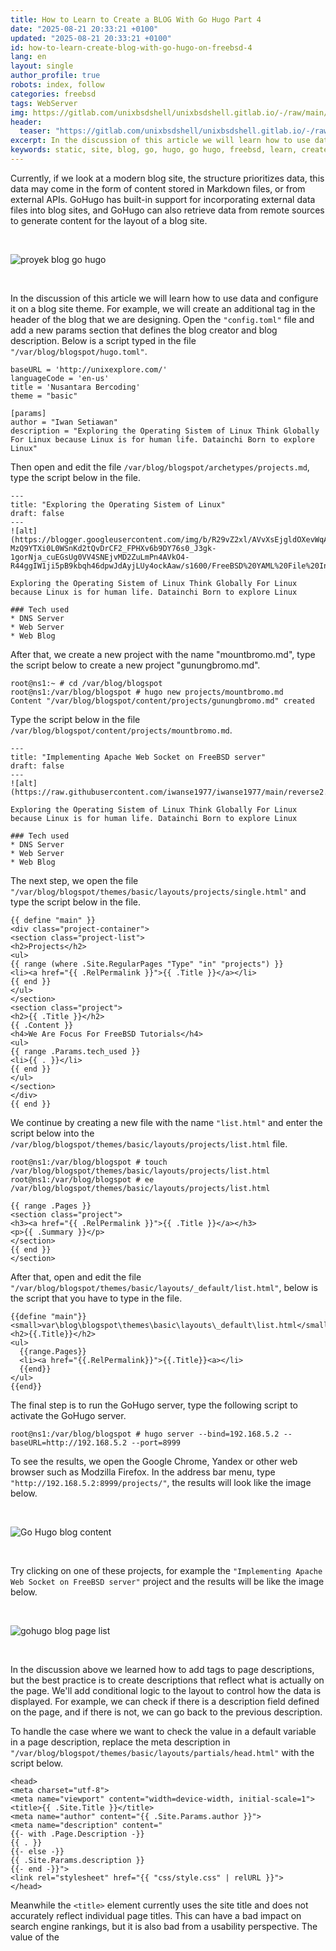 ```yaml
---
title: How to Learn to Create a BLOG With Go Hugo Part 4
date: "2025-08-21 20:33:21 +0100"
updated: "2025-08-21 20:33:21 +0100"
id: how-to-learn-create-blog-with-go-hugo-on-freebsd-4
lang: en
layout: single
author_profile: true
robots: index, follow
categories: freebsd
tags: WebServer
img: https://gitlab.com/unixbsdshell/unixbsdshell.gitlab.io/-/raw/main/img/oct-25-99.jpg
header: 
  teaser: "https://gitlab.com/unixbsdshell/unixbsdshell.gitlab.io/-/raw/main/img/oct-25-99.jpg"
excerpt: In the discussion of this article we will learn how to use data and configure it on a blog site theme. For example, we will create an additional <meta> tag in the header of the blog that we are designing. Open the "config.toml" file
keywords: static, site, blog, go, hugo, go hugo, freebsd, learn, create, github, page, gitea, gitlab
---
```



Currently, if we look at a modern blog site, the structure prioritizes data, this data may come in the form of content stored in Markdown files, or from external APIs. GoHugo has built-in support for incorporating external data files into blog sites, and GoHugo can also retrieve data from remote sources to generate content for the layout of a blog site.

<br/>

![proyek blog go hugo](https://gitlab.com/unixbsdshell/unixbsdshell.gitlab.io/-/raw/main/img/oct-25-99.jpg)

<br/>

In the discussion of this article we will learn how to use data and configure it on a blog site theme. For example, we will create an additional <meta> tag in the header of the blog that we are designing. Open the `"config.toml"` file and add a new params section that defines the blog creator and blog description. Below is a script typed in the file `"/var/blog/blogspot/hugo.toml"`.

```
baseURL = 'http://unixexplore.com/'
languageCode = 'en-us'
title = 'Nusantara Bercoding'
theme = "basic"

[params]
author = "Iwan Setiawan"
description = "Exploring the Operating Sistem of Linux Think Globally For Linux because Linux is for human life. Datainchi Born to explore Linux"
```

Then open and edit the file `/var/blog/blogspot/archetypes/projects.md`, type the script below in the file.

```
---
title: "Exploring the Operating Sistem of Linux"
draft: false
---
![alt](https://blogger.googleusercontent.com/img/b/R29vZ2xl/AVvXsEjgldOXevWqAGanRH9_l6exveD1FJ2exPCVwiJZXw2Uf8oodHnVE-MzQ9YTXi0L0WSnKd2tQvDrCF2_FPHXv6b9DY76s0_J3gk-1gorNja_cuEGsUg0VV4SNEjvMD2ZuLmPn4AVkO4-R44ggIW1ji5pB9kbqh46dpwJdAyjLUy4ockAaw/s1600/FreeBSD%20YAML%20File%20In%20Python.png)

Exploring the Operating Sistem of Linux Think Globally For Linux because Linux is for human life. Datainchi Born to explore Linux

### Tech used
* DNS Server
* Web Server
* Web Blog
```

After that, we create a new project with the name "mountbromo.md", type the script below to create a new project "gunungbromo.md".

```
root@ns1:~ # cd /var/blog/blogspot
root@ns1:/var/blog/blogspot # hugo new projects/mountbromo.md
Content "/var/blog/blogspot/content/projects/gunungbromo.md" created
```
Type the script below in the file `/var/blog/blogspot/content/projects/mountbromo.md`.

```
---
title: "Implementing Apache Web Socket on FreeBSD server"
draft: false
---
![alt](https://raw.githubusercontent.com/iwanse1977/iwanse1977/main/reverse2.png)

Exploring the Operating Sistem of Linux Think Globally For Linux because Linux is for human life. Datainchi Born to explore Linux

### Tech used
* DNS Server
* Web Server
* Web Blog
```

The next step, we open the file `"/var/blog/blogspot/themes/basic/layouts/projects/single.html"` and type the script below in the file.

```
{{ define "main" }}
<div class="project-container">
<section class="project-list">
<h2>Projects</h2>
<ul>
{{ range (where .Site.RegularPages "Type" "in" "projects") }}
<li><a href="{{ .RelPermalink }}">{{ .Title }}</a></li>
{{ end }}
</ul>
</section>
<section class="project">
<h2>{{ .Title }}</h2>
{{ .Content }}
<h4>We Are Focus For FreeBSD Tutorials</h4>
<ul>
{{ range .Params.tech_used }}
<li>{{ . }}</li>
{{ end }}
</ul>
</section>
</div>
{{ end }}
```

We continue by creating a new file with the name `"list.html"` and enter the script below into the `/var/blog/blogspot/themes/basic/layouts/projects/list.html` file.

```
root@ns1:/var/blog/blogspot # touch /var/blog/blogspot/themes/basic/layouts/projects/list.html
root@ns1:/var/blog/blogspot # ee /var/blog/blogspot/themes/basic/layouts/projects/list.html

{{ range .Pages }}
<section class="project">
<h3><a href="{{ .RelPermalink }}">{{ .Title }}</a></h3>
<p>{{ .Summary }}</p>
</section>
{{ end }}
</section>
```

After that, open and edit the file `"/var/blog/blogspot/themes/basic/layouts/_default/list.html"`, below is the script that you have to type in the file.

```
{{define "main"}}
<small>var\blog\blogspot\themes\basic\layouts\_default\list.html</small>
<h2>{{.Title}}</h2>
<ul>
  {{range.Pages}}
  <li><a href="{{.RelPermalink}}">{{.Title}}<a></li>
  {{end}}
</ul>
{{end}}
```

The final step is to run the GoHugo server, type the following script to activate the GoHugo server.

```
root@ns1:/var/blog/blogspot # hugo server --bind=192.168.5.2 --baseURL=http://192.168.5.2 --port=8999
```

To see the results, we open the Google Chrome, Yandex or other web browser such as Modzilla Firefox. In the address bar menu, type `"http://192.168.5.2:8999/projects/"`, the results will look like the image below.

<br/>

![Go Hugo blog content](https://gitlab.com/unixbsdshell/unixbsdshell.gitlab.io/-/raw/main/img/oct-25-100.jpg)

<br/>

Try clicking on one of these projects, for example the `"Implementing Apache Web Socket on FreeBSD server"` project and the results will be like the image below.

<br/>

![gohugo blog page list](https://gitlab.com/unixbsdshell/unixbsdshell.gitlab.io/-/raw/main/img/oct-25-101.jpg) 

<br/>

In the discussion above we learned how to add <meta> tags to page descriptions, but the best practice is to create descriptions that reflect what is actually on the page. We'll add conditional logic to the layout to control how the data is displayed. For example, we can check if there is a description field defined on the page, and if there is not, we can go back to the previous description.

To handle the case where we want to check the value in a default variable in a page description, replace the meta description in `"/var/blog/blogspot/themes/basic/layouts/partials/head.html"` with the script below.

```
<head>
<meta charset="utf-8">
<meta name="viewport" content="width=device-width, initial-scale=1">
<title>{{ .Site.Title }}</title>
<meta name="author" content="{{ .Site.Params.author }}">
<meta name="description" content="
{{- with .Page.Description -}}
{{ . }}
{{- else -}}
{{ .Site.Params.description }}
{{- end -}}">
<link rel="stylesheet" href="{{ "css/style.css" | relURL }}">
</head>
```

Meanwhile the `<title>` element currently uses the site title and does not accurately reflect individual page titles. This can have a bad impact on search engine rankings, but it is also bad from a usability perspective. The value of the <title> tag is what appears in the title of a browser or bookmark tab, as well as bookmarks someone creates.

Let's use the default site title on the home page, and use more specific page titles elsewhere. To do this, use the built-in if statement. The Site.IsHome variable checks whether we are on the home page or not and displays the site title or more specific page title. Open and edit the file `"/var/blog/blogspot/themes/basic/layouts/partials/head.html"` so that the script will look like the one below.

```
<head>
<meta charset="utf-8">
<meta name="viewport" content="width=device-width, initial-scale=1">
<title>
{{- if .Page.IsHome -}}
{{ .Site.Title }}
{{- else -}}
{{ .Title }} – {{ .Site.Title }}
{{- end -}}
</title>
<meta name="author" content="{{ .Site.Params.author }}">
<meta name="description" content="
{{- with .Page.Description -}}
{{ . }}
{{- else -}}
{{ .Site.Params.description }}
{{- end -}}">
<link rel="stylesheet" href="{{ "css/style.css" | relURL }}">
</head>
```


## 1. Using Local Data Files

Data directories can store structured data files in YAML, JSON, or TOML format that you can use in layouts to display content. We can write this data file or extract it from another source. Now we try adding social media profile information to the contact page of our GoHugo site.

To create social media content, we will create a file called `"socialmedia.json"`. In the file `/var/blog/blogspot/data/socialmedia.json`, enter the script below.

```
root@ns1:/var/blog/blogspot # touch /var/blog/blogspot/data/socialmedia.json
root@ns1:/var/blog/blogspot # ee /var/blog/blogspot/data/socialmedia.json

{ "accounts" :
[
{
"name": "Twitter",
"url": "https://twitter.com/bphogan"
},
{
"name": "LinkedIn",
"url": "https://linkedin.com/in/bphogan"
}
]
}
```

Then in the `"/var/blog/blogspot/layouts/_default"` folder we add the "contact.html" file. Type the command below to create the file `"/var/blog/blogspot/layouts/_default/contact.html"` and add the script to it.

```
root@ns1:/var/blog/blogspot # touch /var/blog/blogspot/layouts/_default/contact.html
root@ns1:/var/blog/blogspot # ee /var/blog/blogspot/layouts/_default/contact.html

{{ define "main" }}
<h2>{{ .Title }}</h2>
{{ .Content }}
<h3>Social Media</h3>
<ul>
{{ range .Site.Data.socialmedia.accounts }}
<li><a href="{{ .url }}">{{ .name }}</a></li>
{{ end }}
</ul>
{{ end }}
```

In this case, there is no such association, so we must explicitly assign the layout file to the Markdown file `"contact.md"`. Type the following command to create the file `"/var/blog/blogspot/content/contact.md"` and enter the script below into the file.

```
root@ns1:/var/blog/blogspot # touch /var/blog/blogspot/content/contact.md
root@ns1:/var/blog/blogspot # ee /var/blog/blogspot/content/contact.md

---
title: "Contact"
date: 2025-01-01T12:55:44-05:00
draft: false
layout: contact
---

This is my Contact page.
```

The final step is to activate the GoHugo server, type the following command to run the GoHugo server.

```
root@ns1:/var/blog/blogspot # hugo server --bind=192.168.5.2 --baseURL=http://192.168.5.2 --port=8999
```

Now let's see the results, by opening the Yandex web browser or Google Chrome, and typing `"http://192.168.5.2:8999/contact/"` in the web browser's address bar menu. The result will look like the image below.

<br/>

![oct-25-102.jpg](https://gitlab.com/unixbsdshell/unixbsdshell.gitlab.io/-/raw/main/img/oct-25-102.jpg)

<br/>

We have finished the discussion in this article with the creation of social media links, we will continue with other material in the next section.